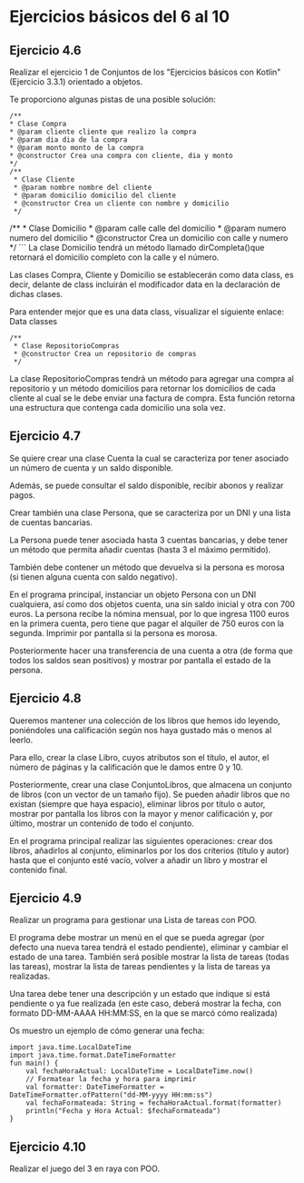 # Ejercicios básicos del 6 al 10

## Ejercicio 4.6
Realizar el ejercicio 1 de Conjuntos de los "Ejercicios básicos con Kotlin" (Ejercicio 3.3.1) orientado a objetos.

Te proporciono algunas pistas de una posible solución:
```
/**
* Clase Compra
* @param cliente cliente que realizo la compra
* @param dia dia de la compra
* @param monto monto de la compra
* @constructor Crea una compra con cliente, dia y monto
*/
/**
 * Clase Cliente
 * @param nombre nombre del cliente
 * @param domicilio domicilio del cliente
 * @constructor Crea un cliente con nombre y domicilio
 */
```
/** * Clase Domicilio * @param calle calle del domicilio * @param numero numero del domicilio * @constructor Crea un domicilio con calle y numero */ ```
La clase Domicilio tendrá un método llamado dirCompleta()que retornará el domicilio completo con la calle y el número.

Las clases Compra, Cliente y Domicilio se establecerán como data class, es decir, delante de class incluirán el modificador data en la declaración de dichas clases.

Para entender mejor que es una data class, visualizar el siguiente enlace: Data classes
```
/**
 * Clase RepositorioCompras
 * @constructor Crea un repositorio de compras
 */
```
La clase RepositorioCompras tendrá un método para agregar una compra al repositorio y un método domicilios para retornar los domicilios de cada cliente al cual se le debe enviar una factura de compra. Esta función retorna una estructura que contenga cada domicilio una sola vez.

## Ejercicio 4.7
Se quiere crear una clase Cuenta la cual se caracteriza por tener asociado un número de cuenta y un saldo disponible.

Además, se puede consultar el saldo disponible, recibir abonos y realizar pagos.

Crear también una clase Persona, que se caracteriza por un DNI y una lista de cuentas bancarias.

La Persona puede tener asociada hasta 3 cuentas bancarias, y debe tener un método que permita añadir cuentas (hasta 3 el máximo permitido).

También debe contener un método que devuelva si la persona es morosa (si tienen alguna cuenta con saldo negativo).

En el programa principal, instanciar un objeto Persona con un DNI cualquiera, así como dos objetos cuenta, una sin saldo inicial y otra con 700 euros. La persona recibe la nómina mensual, por lo que ingresa 1100 euros en la primera cuenta, pero tiene que pagar el alquiler de 750 euros con la segunda. Imprimir por pantalla si la persona es morosa.

Posteriormente hacer una transferencia de una cuenta a otra (de forma que todos los saldos sean positivos) y mostrar por pantalla el estado de la persona.

## Ejercicio 4.8
Queremos mantener una colección de los libros que hemos ido leyendo, poniéndoles una calificación según nos haya gustado más o menos al leerlo.

Para ello, crear la clase Libro, cuyos atributos son el título, el autor, el número de páginas y la calificación que le damos entre 0 y 10.

Posteriormente, crear una clase ConjuntoLibros, que almacena un conjunto de libros (con un vector de un tamaño fijo). Se pueden añadir libros que no existan (siempre que haya espacio), eliminar libros por título o autor, mostrar por pantalla los libros con la mayor y menor calificación y, por último, mostrar un contenido de todo el conjunto.

En el programa principal realizar las siguientes operaciones: crear dos libros, añadirlos al conjunto, eliminarlos por los dos criterios (título y autor) hasta que el conjunto esté vacío, volver a añadir un libro y mostrar el contenido final.

## Ejercicio 4.9
Realizar un programa para gestionar una Lista de tareas con POO.

El programa debe mostrar un menú en el que se pueda agregar (por defecto una nueva tarea tendrá el estado pendiente), eliminar y cambiar el estado de una tarea. También será posible mostrar la lista de tareas (todas las tareas), mostrar la lista de tareas pendientes y la lista de tareas ya realizadas.

Una tarea debe tener una descripción y un estado que indique si está pendiente o ya fue realizada (en este caso, deberá mostrar la fecha, con formato DD-MM-AAAA HH:MM:SS, en la que se marcó cómo realizada)

Os muestro un ejemplo de cómo generar una fecha:
```
import java.time.LocalDateTime
import java.time.format.DateTimeFormatter
fun main() {
    val fechaHoraActual: LocalDateTime = LocalDateTime.now()
    // Formatear la fecha y hora para imprimir
    val formatter: DateTimeFormatter = DateTimeFormatter.ofPattern("dd-MM-yyyy HH:mm:ss")
    val fechaFormateada: String = fechaHoraActual.format(formatter)
    println("Fecha y Hora Actual: $fechaFormateada")
}
```
## Ejercicio 4.10
Realizar el juego del 3 en raya con POO.

